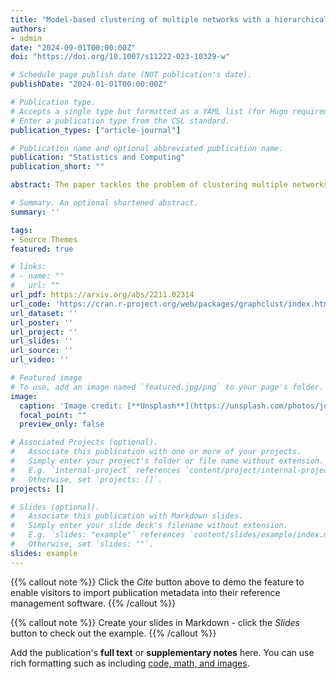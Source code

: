 ```yaml
---
title: "Model-based clustering of multiple networks with a hierarchical algorithm"
authors:
- admin
date: "2024-09-01T00:00:00Z"
doi: "https://doi.org/10.1007/s11222-023-10329-w"

# Schedule page publish date (NOT publication's date).
publishDate: "2024-01-01T00:00:00Z"

# Publication type.
# Accepts a single type but formatted as a YAML list (for Hugo requirements).
# Enter a publication type from the CSL standard.
publication_types: ["article-journal"]

# Publication name and optional abbreviated publication name.
publication: "Statistics and Computing"
publication_short: ""

abstract: The paper tackles the problem of clustering multiple networks, directed or not, that do not share the same set of vertices, into groups of networks with similar topology. A statistical model-based approach based on a finite mixture of stochastic block models is proposed. A clustering is obtained by maximizing the integrated classification likelihood criterion. This is done by a hierarchical agglomerative algorithm, that starts from singleton clusters and successively merges clusters of networks. As such, a sequence of nested clusterings is computed that can be represented by a dendrogram providing valuable insights on the collection of networks. Using a Bayesian framework, model selection is performed in an automated way since the algorithm stops when the best number of clusters is attained. The algorithm is computationally efficient, when carefully implemented. The aggregation of clusters requires a means to overcome the label-switching problem of the stochastic block model and to match the block labels of the networks. To address this problem, a new tool is proposed based on a comparison of the graphons of the associated stochastic block models. The clustering approach is assessed on synthetic data. An application to a set of ecological networks illustrates the interpretability of the obtained results.

# Summary. An optional shortened abstract.
summary: ''

tags:
- Source Themes
featured: true

# links:
# - name: ""
#   url: ""
url_pdf: https://arxiv.org/abs/2211.02314
url_code: 'https://cran.r-project.org/web/packages/graphclust/index.html'
url_dataset: ''
url_poster: ''
url_project: ''
url_slides: ''
url_source: ''
url_video: ''

# Featured image
# To use, add an image named `featured.jpg/png` to your page's folder. 
image:
  caption: 'Image credit: [**Unsplash**](https://unsplash.com/photos/jdD8gXaTZsc)'
  focal_point: ""
  preview_only: false

# Associated Projects (optional).
#   Associate this publication with one or more of your projects.
#   Simply enter your project's folder or file name without extension.
#   E.g. `internal-project` references `content/project/internal-project/index.md`.
#   Otherwise, set `projects: []`.
projects: []

# Slides (optional).
#   Associate this publication with Markdown slides.
#   Simply enter your slide deck's filename without extension.
#   E.g. `slides: "example"` references `content/slides/example/index.md`.
#   Otherwise, set `slides: ""`.
slides: example
---
```


{{% callout note %}}
Click the *Cite* button above to demo the feature to enable visitors to import publication metadata into their reference management software.
{{% /callout %}}

{{% callout note %}}
Create your slides in Markdown - click the *Slides* button to check out the example.
{{% /callout %}}

Add the publication's **full text** or **supplementary notes** here. You can use rich formatting such as including [code, math, and images](https://docs.hugoblox.com/content/writing-markdown-latex/).
